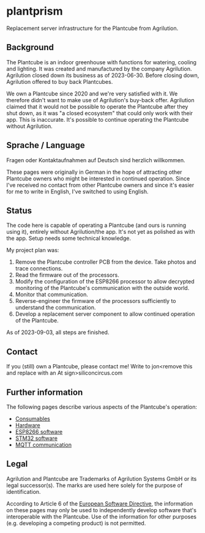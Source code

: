# plantprism
Replacement server infrastructure for the Plantcube from Agrilution.

## Background

The Plantcube is an indoor greenhouse with functions for watering, cooling and
lighting. It was created and manufactured by the company Agrilution. Agrilution
closed down its business as of 2023-06-30. Before closing down, Agrilution
offered to buy back Plantcubes.

We own a Plantcube since 2020 and we're very satisfied with it. We therefore
didn't want to make use of Agrilution's buy-back offer. Agrilution claimed that
it would not be possible to operate the Plantcube after they shut down, as it
was "a closed ecosystem" that could only work with their app. This is
inaccurate. It's possible to continue operating the Plantcube without
Agrilution.

## Sprache / Language

Fragen oder Kontaktaufnahmen auf Deutsch sind herzlich willkommen.

These pages were originally in German in the hope of attracting other Plantcube
owners who might be interested in continued operation. Since I've received no
contact from other Plantcube owners and since it's easier for me to write in
English, I've switched to using English.

## Status

The code here is capable of operating a Plantcube (and ours is running using
it), entirely without Agrilution/the app. It's not yet as polished as with the
app. Setup needs some technical knowledge.

My project plan was:

1. Remove the Plantcube controller PCB from the device. Take photos and trace
   connections.
2. Read the firmware out of the processors.
3. Modify the configuration of the ESP8266 processor to allow decrypted
   monitoring of the Plantcube's communication with the outside world.
4. Monitor that communication.
5. Reverse-engineer the firmware of the processors sufficiently to understand
   the communication.
6. Develop a replacement server component to allow continued operation of the
   Plantcube.

As of 2023-09-03, all steps are finished.

## Contact

If you (still) own a Plantcube, please contact me! Write to jon&lt;remove this
and replace with an At sign&gt;siliconcircus.com

## Further information

The following pages describe various aspects of the Plantcube's operation:

* [Consumables](doc/consumables.md)
* [Hardware](doc/hardware.md)
* [ESP8266 software](doc/software_esp8266.md)
* [STM32 software](doc/software_stm32.md)
* [MQTT communication](doc/mqtt.md)

## Legal

Agrilution and Plantcube are Trademarks of Agrilution Systems GmbH or its legal
successor(s). The marks are used here solely for the purpose of identification.

According to Article 6 of the
[European Software Directive](https://eur-lex.europa.eu/legal-content/EN/ALL/?uri=CELEX%3A32009L0024),
the information on these pages may only be used to independently develop
software that's interoperable with the Plantcube. Use of the information for
other purposes (e.g. developing a competing product) is not permitted.
